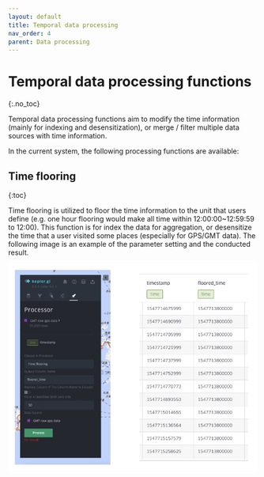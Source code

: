 ```yaml
---
layout: default
title: Temporal data processing
nav_order: 4 
parent: Data processing
---
```


# Temporal data processing functions
{:.no_toc}

Temporal data processing functions aim to modify the time information (mainly for indexing and desensitization), or merge / filter multiple data sources with time information.

In the current system, the following processing functions are available: 

## Time flooring
{:toc}

Time flooring is utilized to floor the time information to the unit that users define (e.g. one hour flooring would make all time within 12:00:00~12:59:59 to 12:00). This function is for index the data for aggregation, or desensitize the time that a user visited some places (especially for GPS/GMT data). The following image is an example of the parameter setting and the conducted result. 

![image](../images/time_flooring.png)

